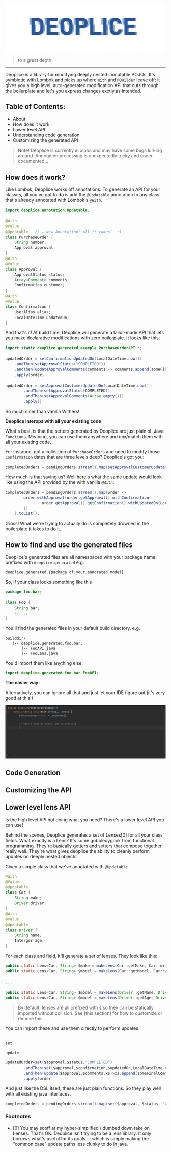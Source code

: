 <p align="center">
    <img src="https://github.com/chriskiehl/Deoplice/raw/master/images/deoplice-logo.JPG"/>
</p>

>to a great depth

-----------

Deoplice is a library for modifying deeply nested immutable POJOs. It's symbiotic with Lombok and picks up where `With` and `@Builder` leave off: it gives you a high level, auto-generated modification API that cuts through the boilerplate and let's you express changes exctly as intended. 

## Table of Contents:

* About
* How does it work
* Lower level API
* Understanding code generation
* Customizing the generated API


>Note! Deoplice is currently in alpha and may have some bugs lurking around. Annotation processing is unexpectedly tricky and under-documented...

## How does it work?

Like Lombok, Deoplice works off annotations. To generate an API for your classes, all you've got to do is add the `@Updatable` annotation to any class that's already annotated with Lombok's `@With`.  

```java
import deoplice.annotation.Updatable;

@With
@Value
@Updatable   // ← New Annotation! All it takes!  :) 
class PurchaseOrder {
    String number; 
    Approval approval; 
}
@With
@Value
class Approval {
    ApprovalStatus status;
    Array<Comment> comments; 
    Confirmation customer;
}
@With
@Value
class Confirmation {
    UserAlias alias; 
    LocalDateTime updatedOn; 
}
```

And that's it! At build time, Deoplice will generate a tailor-made API that lets you make declarative modifications with zero boilerplate. It looks like this:  

```java
import static deoplice.generated.example.PurchaseOrderAPI.*;

updatedOrder = setConfirmationUpdatedOn(LocalDateTime.now())
    .andThen(setApprovalStatus("COMPLETED"))
    .andThen(updateApprovalComments(comments -> comments.append(someFinalComment))
    .apply(order)

updatedOrder = setApprovalCustomerUpdatedOn(LocalDateTime.now())
        .andThen(setApprovalStatus(COMPLETED))
        .andThen(setApprovalComments(Array.empty()))
        .apply()
```

So much nicer than vanilla Withers! 

**Deoplice interops with all your existing code** 

What's best, is that the setters generated by Deoplice are just plain ol' Java `Function`s. Meaning, you can use them anywhere and mix/match them with all your existing code.

For instance, got a collection of `PurchaseOrder`s and need to modify those `Confirmation` dates that are three levels deep? Deoplice's got you:

```java
completedOrders = pendingOrders.stream().map(setApprovalCustomerUpdatedOn(LocalDateTime.now())).toList(); 
```

How much is that saving us? Well here's what the same update would look like using the API provided by the with vanilla `@With`: 

```java
completedOrders = pendingOrders.stream().map(order -> 
        order.withApproval(order.getApproval().withConfirmation(
                order.getApproval().getConfirmation().withUpdatedOn(LocalDateTime.now())
        )) 
    ).toList(); 
```

Gross! What we're trying to actually do is completely drowned in the boilerplate it takes to do it.  


## How to find and use the generated files

Deoplice's generated files are all namespaced with your package name prefixed with `deoplice.generated` e.g. 

```
deoplice.generated.{package.of.your.annotated.model}
``` 

So, if your class looks something like this 

```java
package foo.bar;

class Foo {
    String bar; 
    // ... 
}
```

You'll find the generated files in your default build directory. e.g.  

```
builddir/ 
   |-- deoplice.generated.foo.bar.
       |-- FooAPI.java
       |-- FooLens.java 
```

You'd import them like anything else:

```java
import deoplice.generated.foo.bar.FooAPI;
```

**The easier way:**

Alternatively, you can ignore all that and just let your IDE figure out (it's very good at this!) 

![Using auto-complete](https://github.com/chriskiehl/Deoplice/raw/master/images/autocomplete.gif)



## Code Generation



## Customizing the API




## Lower level lens API

Is the high level API not doing what you need? There's a lower level API you can use! 

Behind the scenes, Deoplice generates a set of Lenses[0] for all your class' fields. What exactly is a Lens? It's some gobbledygook from functional programming. They're basically getters and setters that compose together really well. They're what gives deoplice the ability to cleanly perform updates on deeply nested objects. 

Given a simple class that we've annotated with `@Updatable`

```java
@With
@Value 
@Updatable 
class Car {
    String make; 
    Driver driver; 
}
@With
@Value
@Updatable
class Driver {
    String name; 
    Interger age; 
}
```

For each class and field, it'll generate a set of lenses. They look like this: 

```java
public static Lens<Car, String> $make = makeLens(Car::getMake, Car::withMake);
public static Lens<Car, String> $model = makeLens(Car::getModel, Car::withModel);

...

public static Lens<Car, String> $model = makeLens(Driver::getName, Driver::withName);
public static Lens<Car, String> $model = makeLens(Driver::getAge, Driver::withAge);
```

>By default, lenses are all prefixed with `$` so they can be statically imported without collision. See [this section] for how to customize or remove this. 

You can import these and use them directly to perform updates. 

```
```



```set```

```update```

```java
updatedOrder=set($approval,$status,"COMPLETED")
        .andThen(set($approval,$confirmation,$updatedOn,LocalDateTime.now()))
        .andThen(update($approval,$comments,xs->xs.append(someFinalComment)))
        .apply(order)
```

And just like the DSL itself, these are just plain functions. So they play well with all existing java interfaces. 

```java 
completedOrders = pendingOrders.stream().map(set($approval, $status, "COMPLETED")).toList(); 
```


### Footnotes 

* [0] You may scoff at my hyper-simplified / dumbed down take on Lenses. That's OK. Deoplice isn't trying to be a lens library. It only borrows what's useful for its goals -- which is simply making the "common case" update paths less clunky to do in java.   